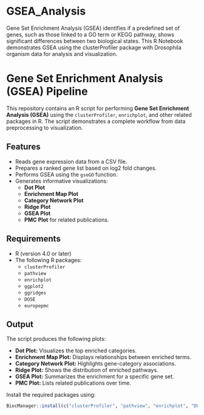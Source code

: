 # GSEA_Analysis
Gene Set Enrichment Analysis (GSEA) identifies if a predefined set of genes, such as those linked to a GO term or KEGG pathway, shows significant differences between two biological states. This R Notebook demonstrates GSEA using the clusterProfiler package with Drosophila organism data for analysis and visualization.

# Gene Set Enrichment Analysis (GSEA) Pipeline

This repository contains an R script for performing **Gene Set Enrichment Analysis (GSEA)** using the `clusterProfiler`, `enrichplot`, and other related packages in R. The script demonstrates a complete workflow from data preprocessing to visualization.

## Features

- Reads gene expression data from a CSV file.
- Prepares a ranked gene list based on log2 fold changes.
- Performs GSEA using the `gseGO` function.
- Generates informative visualizations:
  - **Dot Plot**
  - **Enrichment Map Plot**
  - **Category Network Plot**
  - **Ridge Plot**
  - **GSEA Plot**
  - **PMC Plot** for related publications.

## Requirements

- R (version 4.0 or later)
- The following R packages:
  - `clusterProfiler`
  - `pathview`
  - `enrichplot`
  - `ggplot2`
  - `ggridges`
  - `DOSE`
  - `europepmc`

## Output
The script produces the following plots:

- **Dot Plot:** Visualizes the top enriched categories.
- **Enrichment Map Plot:** Displays relationships between enriched terms.
- **Category Network Plot:** Highlights gene-category associations.
- **Ridge Plot:** Shows the distribution of enriched pathways.
- **GSEA Plot:** Summarizes the enrichment for a specific gene set.
- **PMC Plot:** Lists related publications over time.

Install the required packages using:
```r
BiocManager::install(c("clusterProfiler", "pathview", "enrichplot", "DOSE", "ggridges", "europepmc"))
```

